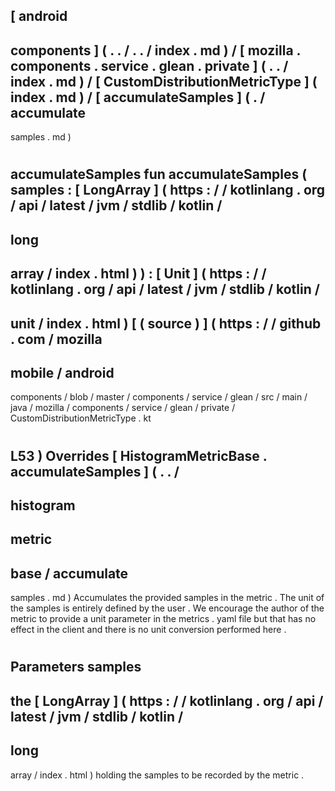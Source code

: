 [
android
-
components
]
(
.
.
/
.
.
/
index
.
md
)
/
[
mozilla
.
components
.
service
.
glean
.
private
]
(
.
.
/
index
.
md
)
/
[
CustomDistributionMetricType
]
(
index
.
md
)
/
[
accumulateSamples
]
(
.
/
accumulate
-
samples
.
md
)
#
accumulateSamples
fun
accumulateSamples
(
samples
:
[
LongArray
]
(
https
:
/
/
kotlinlang
.
org
/
api
/
latest
/
jvm
/
stdlib
/
kotlin
/
-
long
-
array
/
index
.
html
)
)
:
[
Unit
]
(
https
:
/
/
kotlinlang
.
org
/
api
/
latest
/
jvm
/
stdlib
/
kotlin
/
-
unit
/
index
.
html
)
[
(
source
)
]
(
https
:
/
/
github
.
com
/
mozilla
-
mobile
/
android
-
components
/
blob
/
master
/
components
/
service
/
glean
/
src
/
main
/
java
/
mozilla
/
components
/
service
/
glean
/
private
/
CustomDistributionMetricType
.
kt
#
L53
)
Overrides
[
HistogramMetricBase
.
accumulateSamples
]
(
.
.
/
-
histogram
-
metric
-
base
/
accumulate
-
samples
.
md
)
Accumulates
the
provided
samples
in
the
metric
.
The
unit
of
the
samples
is
entirely
defined
by
the
user
.
We
encourage
the
author
of
the
metric
to
provide
a
unit
parameter
in
the
metrics
.
yaml
file
but
that
has
no
effect
in
the
client
and
there
is
no
unit
conversion
performed
here
.
#
#
#
Parameters
samples
-
the
[
LongArray
]
(
https
:
/
/
kotlinlang
.
org
/
api
/
latest
/
jvm
/
stdlib
/
kotlin
/
-
long
-
array
/
index
.
html
)
holding
the
samples
to
be
recorded
by
the
metric
.
